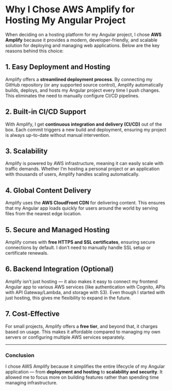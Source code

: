# Why I Chose AWS Amplify for Hosting My Angular Project

When deciding on a hosting platform for my Angular project, I chose **AWS Amplify** because it provides a modern, developer-friendly, and scalable solution for deploying and managing web applications. Below are the key reasons behind this choice:

## 1. Easy Deployment and Hosting
Amplify offers a **streamlined deployment process**. By connecting my GitHub repository (or any supported source control), Amplify automatically builds, deploys, and hosts my Angular project every time I push changes. This eliminates the need to manually configure CI/CD pipelines.

## 2. Built-in CI/CD Support
With Amplify, I get **continuous integration and delivery (CI/CD)** out of the box. Each commit triggers a new build and deployment, ensuring my project is always up-to-date without manual intervention.

## 3. Scalability
Amplify is powered by AWS infrastructure, meaning it can easily scale with traffic demands. Whether I’m hosting a personal project or an application with thousands of users, Amplify handles scaling automatically.

## 4. Global Content Delivery
Amplify uses the **AWS CloudFront CDN** for delivering content. This ensures that my Angular app loads quickly for users around the world by serving files from the nearest edge location.

## 5. Secure and Managed Hosting
Amplify comes with **free HTTPS and SSL certificates**, ensuring secure connections by default. I don’t need to manually handle SSL setup or certificate renewals.

## 6. Backend Integration (Optional)
Amplify isn’t just hosting — it also makes it easy to connect my frontend Angular app to various AWS services (like authentication with Cognito, APIs with API Gateway/Lambda, and storage with S3). Even though I started with just hosting, this gives me flexibility to expand in the future.

## 7. Cost-Effective
For small projects, Amplify offers a **free tier**, and beyond that, it charges based on usage. This makes it affordable compared to managing my own servers or configuring multiple AWS services separately.

---

### Conclusion
I chose AWS Amplify because it simplifies the entire lifecycle of my Angular application — from **deployment and hosting** to **scalability and security**. It allowed me to focus more on building features rather than spending time managing infrastructure.
